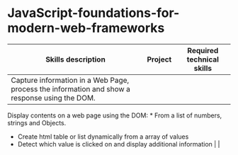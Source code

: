 # JavaScript-foundations-for-modern-web-frameworks

Skills description |  Project | Required technical skills 
-------------------|----------|--------------------------
Capture information in a Web Page, process the information and show a response using the DOM. | |
Display contents on a web page using the DOM: * From a list of numbers, strings and Objects.
* Create html table or list dynamically from a array of values
* Detect which value is clicked on and display additional information | |
